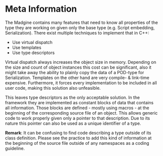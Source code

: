 # Meta Information

The Madgine contains many features that need to know all properties of the type they are working on given only the base type (e.g. Script embedding, Serialization). There exist multiple techniques to implement that in C++:
* Use virtual dispatch
* Use templates
* Use type descriptors

Virtual dispatch always increases the object size in memory. Depending on the size and count of object instances this cost can be significant, also it might take away the ability to plainly copy the data of a POD-type for Serialization. Templates on the other hand are very compile- & link-time expensive. Furthermore, it forces every implementation to be included in all user code, making this solution also unfeasible.

This leaves type descriptors as the only acceptable solution. In the framework they are implemented as constant blocks of data that contains all information. Those blocks are defined - mostly using macros - at the beginning of the corresponding source file of an object. This allows generic code to work properly given only a pointer to that description. Due to its nature this pointer can also be used as a unique identifier of a type.

__Remark__: It can be confusing to find code describing a type outside of its class definition. Please see the practice to add this kind of information at the beginning of the source file outside of any namespaces as a coding guideline.